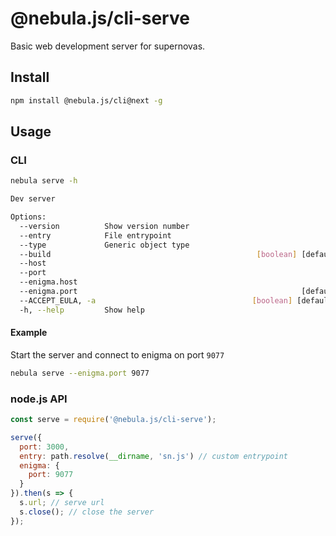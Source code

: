 # @nebula.js/cli-serve

Basic web development server for supernovas.

## Install

```sh
npm install @nebula.js/cli@next -g
```

## Usage

### CLI

```sh
nebula serve -h

Dev server

Options:
  --version          Show version number                               [boolean]
  --entry            File entrypoint                                    [string]
  --type             Generic object type                                [string]
  --build                                              [boolean] [default: true]
  --host                                                                [string]
  --port                                                                [number]
  --enigma.host                                                         [string]
  --enigma.port                                                  [default: 9076]
  --ACCEPT_EULA, -a                                   [boolean] [default: false]
  -h, --help         Show help                                         [boolean]
```

#### Example

Start the server and connect to enigma on port `9077`
```sh
nebula serve --enigma.port 9077
```

### node.js API

```js
const serve = require('@nebula.js/cli-serve');

serve({
  port: 3000,
  entry: path.resolve(__dirname, 'sn.js') // custom entrypoint
  enigma: {
    port: 9077
  }
}).then(s => {
  s.url; // serve url
  s.close(); // close the server
});
```
